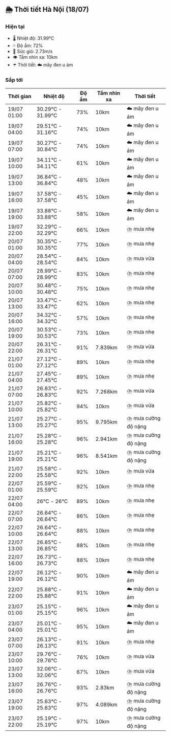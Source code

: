 ## 🌦️ Thời tiết Hà Nội (18/07)

### Hiện tại

- 🌡️ Nhiệt độ: 31.99℃
- 💦 Độ ẩm: 72%
- 💨 Sức gió: 2.73m/s
- 👁️ Tầm nhìn xa: 10km
- ☂️ Thời tiết: ☁️ mây đen u ám

### Sắp tới

| Thời gian | Nhiệt độ | Độ ẩm | Tầm nhìn xa | Thời tiết |
| --- | --- | --- | --- | --- |
| 19/07 01:00 | 30.29℃ - 31.99℃ | 73% | 10km | ☁️ mây đen u ám |
| 19/07 04:00 | 29.51℃ - 31.16℃ | 74% | 10km | ☁️ mây đen u ám |
| 19/07 07:00 | 30.27℃ - 30.84℃ | 74% | 10km | ☁️ mây đen u ám |
| 19/07 10:00 | 34.11℃ - 34.11℃ | 61% | 10km | ☁️ mây đen u ám |
| 19/07 13:00 | 36.84℃ - 36.84℃ | 48% | 10km | ☁️ mây đen u ám |
| 19/07 16:00 | 37.58℃ - 37.58℃ | 45% | 10km | ☁️ mây đen u ám |
| 19/07 19:00 | 33.88℃ - 33.88℃ | 58% | 10km | ☁️ mây đen u ám |
| 19/07 22:00 | 32.29℃ - 32.29℃ | 66% | 10km | ⛈️ mưa nhẹ |
| 20/07 01:00 | 30.35℃ - 30.35℃ | 77% | 10km | ⛈️ mưa nhẹ |
| 20/07 04:00 | 28.54℃ - 28.54℃ | 84% | 10km | ⛈️ mưa vừa |
| 20/07 07:00 | 28.99℃ - 28.99℃ | 83% | 10km | ⛈️ mưa nhẹ |
| 20/07 10:00 | 30.48℃ - 30.48℃ | 75% | 10km | ⛈️ mưa nhẹ |
| 20/07 13:00 | 33.47℃ - 33.47℃ | 62% | 10km | ⛈️ mưa nhẹ |
| 20/07 16:00 | 34.32℃ - 34.32℃ | 57% | 10km | ⛈️ mưa nhẹ |
| 20/07 19:00 | 30.53℃ - 30.53℃ | 73% | 10km | ⛈️ mưa nhẹ |
| 20/07 22:00 | 26.31℃ - 26.31℃ | 91% | 7.839km | ⛈️ mưa vừa |
| 21/07 01:00 | 27.12℃ - 27.12℃ | 89% | 10km | ⛈️ mưa nhẹ |
| 21/07 04:00 | 27.45℃ - 27.45℃ | 89% | 10km | ⛈️ mưa nhẹ |
| 21/07 07:00 | 26.83℃ - 26.83℃ | 92% | 7.268km | ⛈️ mưa vừa |
| 21/07 10:00 | 25.82℃ - 25.82℃ | 94% | 10km | ⛈️ mưa vừa |
| 21/07 13:00 | 25.27℃ - 25.27℃ | 95% | 9.795km | ⛈️ mưa cường độ nặng |
| 21/07 16:00 | 25.28℃ - 25.28℃ | 96% | 2.941km | ⛈️ mưa cường độ nặng |
| 21/07 19:00 | 25.21℃ - 25.21℃ | 96% | 8.541km | ⛈️ mưa cường độ nặng |
| 21/07 22:00 | 25.58℃ - 25.58℃ | 92% | 10km | ⛈️ mưa vừa |
| 22/07 01:00 | 25.59℃ - 25.59℃ | 92% | 10km | ⛈️ mưa nhẹ |
| 22/07 04:00 | 26℃ - 26℃ | 89% | 10km | ⛈️ mưa nhẹ |
| 22/07 07:00 | 26.64℃ - 26.64℃ | 86% | 10km | ⛈️ mưa nhẹ |
| 22/07 10:00 | 26.64℃ - 26.64℃ | 88% | 10km | ⛈️ mưa nhẹ |
| 22/07 13:00 | 26.85℃ - 26.85℃ | 88% | 10km | ⛈️ mưa nhẹ |
| 22/07 16:00 | 26.73℃ - 26.73℃ | 88% | 10km | ⛈️ mưa nhẹ |
| 22/07 19:00 | 26.12℃ - 26.12℃ | 90% | 10km | ☁️ mây đen u ám |
| 22/07 22:00 | 25.88℃ - 25.88℃ | 91% | 10km | ☁️ mây đen u ám |
| 23/07 01:00 | 25.15℃ - 25.15℃ | 96% | 10km | ☁️ mây đen u ám |
| 23/07 04:00 | 25.01℃ - 25.01℃ | 95% | 10km | ☁️ mây đen u ám |
| 23/07 07:00 | 26.13℃ - 26.13℃ | 91% | 10km | ⛈️ mưa nhẹ |
| 23/07 10:00 | 29.76℃ - 29.76℃ | 76% | 10km | ⛈️ mưa vừa |
| 23/07 13:00 | 32.06℃ - 32.06℃ | 67% | 10km | ⛈️ mưa vừa |
| 23/07 16:00 | 26.76℃ - 26.76℃ | 93% | 2.83km | ⛈️ mưa cường độ nặng |
| 23/07 19:00 | 25.63℃ - 25.63℃ | 97% | 4.089km | ⛈️ mưa cường độ nặng |
| 23/07 22:00 | 25.19℃ - 25.19℃ | 97% | 10km | ⛈️ mưa cường độ nặng |
